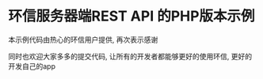 # 环信服务器端REST API 的PHP版本示例

本示例代码由热心的环信用户提供, 再次表示感谢

同时也欢迎大家多多的提交代码, 让所有的开发者都能够更好的使用环信, 更好的开发自己的app

